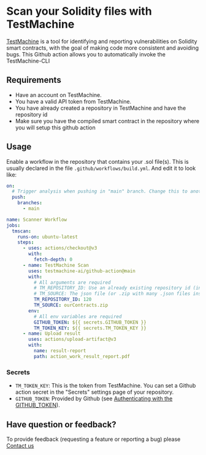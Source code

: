 # Scan your Solidity files with TestMachine

[TestMachine](https://TestMachine.ai) is a tool for identifying and reporting vulnerabilities on Solidity smart contracts, with the goal of making code more consistent and avoiding bugs. This Github action allows you to automatically invoke the TestMachine-CLI

## Requirements

- Have an account on TestMachine.
- You have a valid API token from TestMachine.
- You have already created a repository in TestMachine and have the repository id
- Make sure you have the compiled smart contract in the repository where you will setup this github action

## Usage

Enable a workflow in the repository that contains your .sol file(s). This is usually declared in the file `.github/workflows/build.yml`. And edit it to look like:

```yaml
on:
  # Trigger analysis when pushing in "main" branch. Change this to another branch if you need to
  push:
    branches:
      - main

name: Scanner Workflow
jobs:
  tmscan:
    runs-on: ubuntu-latest
    steps:
      - uses: actions/checkout@v3
        with:
          fetch-depth: 0
      - name: TestMachine Scan
        uses: testmachine-ai/github-action@main
        with:
          # All arguments are required
          # TM_REPOSITORY_ID: Use an already existing repository id (in this example: 120)
          # TM_SOURCE: The json file (or .zip with many .json files inside) with the compiled contrac(s) you want to analyze (in this example: ourContracts.zip)
          TM_REPOSITORY_ID: 120
          TM_SOURCE: ourContracts.zip
        env:
          # All env variables are required
          GITHUB_TOKEN: ${{ secrets.GITHUB_TOKEN }}
          TM_TOKEN_KEY: ${{ secrets.TM_TOKEN_KEY }}
      - name: Upload result
        uses: actions/upload-artifact@v3
        with:
          name: result-report
          path: action_work_result_report.pdf
```

### Secrets

- `TM_TOKEN_KEY`: This is the token from TestMachine. You can set a Github action secret in the "Secrets" settings page of your repository.
- `GITHUB_TOKEN`: Provided by Github (see [Authenticating with the GITHUB_TOKEN](https://help.github.com/en/actions/automating-your-workflow-with-github-actions/authenticating-with-the-github_token)).

## Have question or feedback?

To provide feedback (requesting a feature or reporting a bug) please [Contact us](https://TestMachine.ai)
